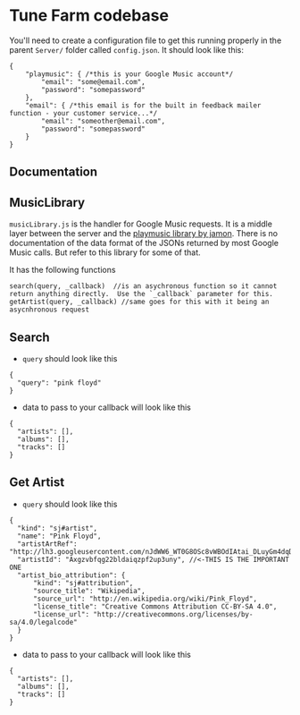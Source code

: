 # Tune Farm codebase

You'll need to create a configuration file to get this running properly in the parent `Server/` folder called `config.json`.  It should look like this:

```
{
	"playmusic": { /*this is your Google Music account*/
		"email": "some@email.com",
		"password": "somepassword"
	},
	"email": { /*this email is for the built in feedback mailer function - your customer service...*/
		"email": "someother@email.com",
		"password": "somepassword"
	}
}
```


Documentation
---
MusicLibrary
---
`musicLibrary.js` is the handler for Google Music requests.  It is a middle layer between the server and the [playmusic library by jamon](https://github.com/jamon/playmusic).  There is no documentation of the data format of the JSONs returned by most Google Music calls.  But refer to this library for some of that.

It has the following functions
```
search(query, _callback)  //is an asychronous function so it cannot return anything directly.  Use the `_callback` parameter for this.
getArtist(query, _callback) //same goes for this with it being an asycnhronous request
```

Search
---
  - `query` should look like this

  ```
  {
    "query": "pink floyd"
  }
  ```
  
  - data to pass to your callback will look like this
  
  ```
  {
    "artists": [],
    "albums": [],
    "tracks": []
  }
  ```
  
Get Artist
---
  - `query` should look like this

  ```
  {
    "kind": "sj#artist",
    "name": "Pink Floyd",
    "artistArtRef": "http://lh3.googleusercontent.com/nJdWW6_WT0G8OSc8vWBOdIAtai_DLuyGm4dqDcaV_LkmuNQd_XCl4AWZYPchzvp9FPQLYhwK",
    "artistId": "Axgzvbfqg22bldaiqzpf2up3uny", //<-THIS IS THE IMPORTANT ONE
    "artist_bio_attribution": {
        "kind": "sj#attribution",
        "source_title": "Wikipedia",
        "source_url": "http://en.wikipedia.org/wiki/Pink_Floyd",
        "license_title": "Creative Commons Attribution CC-BY-SA 4.0",
        "license_url": "http://creativecommons.org/licenses/by-sa/4.0/legalcode"
    }
  }
  ```
  
  - data to pass to your callback will look like this
  
  ```
  {
    "artists": [],
    "albums": [],
    "tracks": []
  }
  ```
  
  


